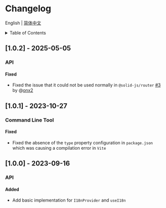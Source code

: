 
# Changelog


English | [简体中文](https://github.com/i18n-pro/solid/blob/v1.0.2/docs/dist/CHANGELOG_zh-CN.md)


<details >
  <summary>Table of Contents</summary>

  &emsp;&emsp;[[1.0.2] - 2025-05-05](#102---2025-05-05)<br/>
  &emsp;&emsp;&emsp;&emsp;[API](#102-api)<br/>
  &emsp;&emsp;&emsp;&emsp;&emsp;&emsp;[Fixed](#102-api-fixed)<br/>
  &emsp;&emsp;[[1.0.1] - 2023-10-27](#101---2023-10-27)<br/>
  &emsp;&emsp;&emsp;&emsp;[Command Line Tool](#101-command-line-tool)<br/>
  &emsp;&emsp;&emsp;&emsp;&emsp;&emsp;[Fixed](#101-command-line-tool-fixed)<br/>
  &emsp;&emsp;[[1.0.0] - 2023-09-16](#100---2023-09-16)<br/>
  &emsp;&emsp;&emsp;&emsp;[API](#100-api)<br/>
  &emsp;&emsp;&emsp;&emsp;&emsp;&emsp;[Added](#100-api-added)<br/>

</details>

## [1.0.2] - 2025-05-05

<h3 id="102-api">API</h3>

<h4 id="102-api-fixed">Fixed</h4>

* Fixed the issue that it could not be used normally in  `@solid-js/router`  [#3](https://github.com/i18n-pro/solid/issues/3) by @[onx2](https://github.com/onx2)


## [1.0.1] - 2023-10-27

<h3 id="101-command-line-tool">Command Line Tool</h3>

<h4 id="101-command-line-tool-fixed">Fixed</h4>

* Fixed the absence of the  `type`  property configuration in  `package.json`  which was causing a compilation error in  `Vite` 


## [1.0.0] - 2023-09-16

<h3 id="100-api">API</h3>

<h4 id="100-api-added">Added</h4>

* Add basic implementation for  `I18nProvider`  and  `useI18n` 

